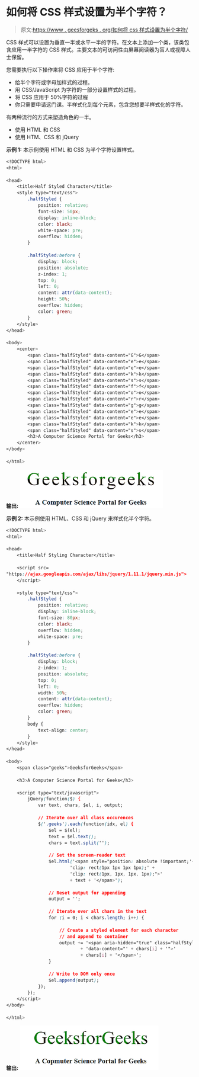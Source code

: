 # 如何将 CSS 样式设置为半个字符？

> 原文:[https://www . geesforgeks . org/如何将 css 样式设置为半个字符/](https://www.geeksforgeeks.org/how-to-set-css-style-to-half-of-a-character/)

CSS 样式可以设置为垂直一半或水平一半的字符。在文本上添加一个类，该类包含应用一半字符的 CSS 样式。主要文本的可访问性由屏幕阅读器为盲人或视障人士保留。

您需要执行以下操作来将 CSS 应用于半个字符:

*   给半个字符或字母加样式的过程。
*   用 CSS/JavaScript 为字符的一部分设置样式的过程。
*   将 CSS 应用于 50%字符的过程
*   你只需要申请这门课。半样式化到每个元素，包含您想要半样式化的字符。

有两种流行的方式来塑造角色的一半。

*   使用 HTML 和 CSS
*   使用 HTM、CSS 和 jQuery

**示例 1:** 本示例使用 HTML 和 CSS 为半个字符设置样式。

```css
<!DOCTYPE html>
<html>

<head>
    <title>Half Styled Character</title>
    <style type="text/css">
        .halfStyled {
            position: relative;
            font-size: 50px;
            display: inline-block;
            color: black;
            white-space: pre;
            overflow: hidden;
        }

        .halfStyled:before {
            display: block;
            position: absolute;
            z-index: 1;
            top: 0;
            left: 0;
            content: attr(data-content);
            height: 50%;
            overflow: hidden;
            color: green;
        }
    </style>
</head>

<body>
    <center>
        <span class="halfStyled" data-content="G">G</span>
        <span class="halfStyled" data-content="e">e</span>
        <span class="halfStyled" data-content="e">e</span>
        <span class="halfStyled" data-content="k">k</span>
        <span class="halfStyled" data-content="s">s</span>
        <span class="halfStyled" data-content="f">f</span>
        <span class="halfStyled" data-content="o">o</span>
        <span class="halfStyled" data-content="r">r</span>
        <span class="halfStyled" data-content="g">g</span>
        <span class="halfStyled" data-content="e">e</span>
        <span class="halfStyled" data-content="e">e</span>
        <span class="halfStyled" data-content="k">k</span>
        <span class="halfStyled" data-content="s">s</span>
        <h3>A Computer Science Portal for Geeks</h3>
    </center>
</body>

</html>
```

**输出:**
![](img/16ebf051f20af617a142c5a039b3511d.png)

**示例 2:** 本示例使用 HTML、CSS 和 jQuery 来样式化半个字符。

```css
<!DOCTYPE html>
<html>

<head>
    <title>Half Styling Character</title>

    <script src=
"https://ajax.googleapis.com/ajax/libs/jquery/1.11.1/jquery.min.js">
    </script>

    <style type="text/css">
        .halfStyled {
            position: relative;
            display: inline-block;
            font-size: 80px;
            color: black; 
            overflow: hidden;
            white-space: pre; 
        }

        .halfStyled:before {
            display: block;
            z-index: 1;
            position: absolute;
            top: 0;
            left: 0;
            width: 50%;
            content: attr(data-content); 
            overflow: hidden;
            color: green;
        }
        body {
            text-align: center;
        }
    </style>
</head>

<body>
    <span class="geeks">GeeksforGeeks</span>

    <h3>A Computer Science Portal for Geeks</h3>

    <script type="text/javascript">
        jQuery(function($) {
            var text, chars, $el, i, output;

            // Iterate over all class occurences
            $('.geeks').each(function(idx, el) {
                $el = $(el);
                text = $el.text();
                chars = text.split('');

                // Set the screen-reader text
                $el.html('<span style="position: absolute !important;'+
                        'clip: rect(1px 1px 1px 1px);' +
                        'clip: rect(1px, 1px, 1px, 1px);">'
                        + text + '</span>');

                // Reset output for appending
                output = '';

                // Iterate over all chars in the text
                for (i = 0; i < chars.length; i++) {

                    // Create a styled element for each character
                    // and append to container
                    output += '<span aria-hidden="true" class="halfStyled"'
                            + 'data-content="' + chars[i] + '">' 
                            + chars[i] + '</span>';
                }

                // Write to DOM only once
                $el.append(output);
            });
        });
    </script>
</body>

</html>
```

**输出:**
![](img/c411defc757d7a4eaffb9a0a5a8d6cf5.png)